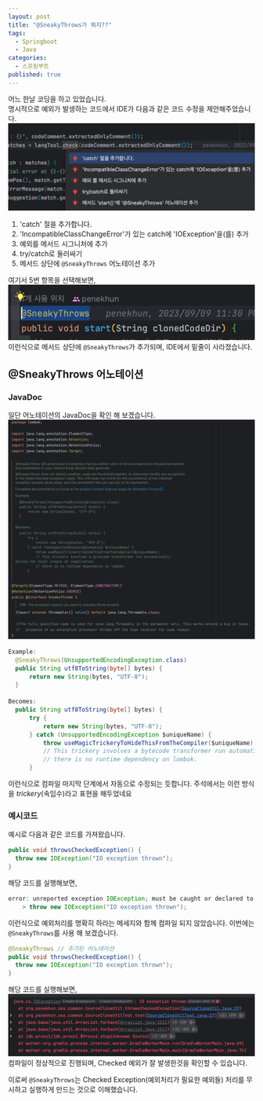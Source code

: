 ```yaml
---
layout: post
title: "@SneakyThrows가 뭐지??"
tags:
  - Springboot
  - Java
categories:
  - 스프링부트
published: true
---
```


어느 한날 코딩을 하고 있었습니다.  
명시적으로 예외가 발생하는 코드에서 IDE가 다음과 같은 코드 수정을 제안해주었습니다.  
![소스코드](/assets/2023-09-12/code.png)
1. 'catch' 절을 추가합니다.
2. 'IncompatibleClassChangeError'가 있는 catch에 'IOException'을(를) 추가
3. 예외를 메서드 시그니처에 추가
4. try/catch로 둘러싸기
5. 메서드 상단에 `@SneakyThrows` 어노테이션 추가
  
여기서 5번 항목을 선택해보면, 
![](/assets/2023-09-12/code2.png)
이런식으로 메서드 상단에 `@SneakyThrows`가 추가되며, IDE에서 밑줄이 사라졌습니다.  


## @**SneakyThrows** 어노테이션
### JavaDoc
일단 어노테이션의 JavaDoc을 확인 해 보겠습니다.
![](/assets/2023-09-12/sneakythrows-docs.png)
    
```java
Example:
  @SneakyThrows(UnsupportedEncodingException.class)
  public String utf8ToString(byte[] bytes) {
      return new String(bytes, "UTF-8");
  }
  
Becomes:
  public String utf8ToString(byte[] bytes) {
      try {
          return new String(bytes, "UTF-8");
      } catch (UnsupportedEncodingException $uniqueName) {
          throw useMagicTrickeryToHideThisFromTheCompiler($uniqueName);
          // This trickery involves a bytecode transformer run automatically during the final stages of compilation;
          // there is no runtime dependency on lombok.
      }
```
이런식으로 컴파일 마지막 단계에서 자동으로 수정되는 듯합니다.
주석에서는 이런 방식을 *trickery*(속임수)라고 표현을 해두었네요

### 예시코드

예시로 다음과 같은 코드를 가져왔습니다.
```java
public void throwsCheckedException() {  
  throw new IOException("IO exception thrown");  
}
```
해당 코드를 실행해보면, 
```java
error: unreported exception IOException; must be caught or declared to be thrown
    > throw new IOException("IO exception thrown");
```
이런식으로 예외처리를 명확히 하라는 메세지와 함께 컴파일 되지 않았습니다. 이번에는 `@SneakyThrows`를 사용 해 보겠습니다. 

```java
@SneakyThrows // 추가된 어노테이션
public void throwsCheckedException() {  
  throw new IOException("IO exception thrown");  
}
```

해당 코드를 실행해보면,  
![](/assets/2023-09-12/err.png)
컴파일이 정상적으로 진행되며, Checked 예외가 잘 발생한것을 확인할 수 있습니다.

이로써 `@SneakyThrows`는 Checked Exception(예외처리가 필요한 예외들) 처리를 무시하고 실행하게 만드는 것으로 이해했습니다.
